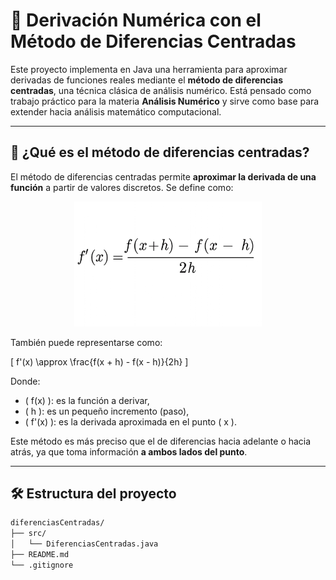 # 📐 Derivación Numérica con el Método de Diferencias Centradas

Este proyecto implementa en Java una herramienta para aproximar derivadas de funciones reales mediante el **método de diferencias centradas**, una técnica clásica de análisis numérico. Está pensado como trabajo práctico para la materia **Análisis Numérico** y sirve como base para extender hacia análisis matemático computacional.

---

## 🧠 ¿Qué es el método de diferencias centradas?

El método de diferencias centradas permite **aproximar la derivada de una función** a partir de valores discretos. Se define como:

<p align="center">
  <img src="./assets/formula.png" alt="Fórmula de diferencias centradas" width="300"/>
</p>

También puede representarse como:

\[
f'(x) \approx \frac{f(x + h) - f(x - h)}{2h}
\]

Donde:
- \( f(x) \): es la función a derivar,
- \( h \): es un pequeño incremento (paso),
- \( f'(x) \): es la derivada aproximada en el punto \( x \).

Este método es más preciso que el de diferencias hacia adelante o hacia atrás, ya que toma información **a ambos lados del punto**.

---

## 🛠️ Estructura del proyecto

```bash
diferenciasCentradas/
├── src/
│   └── DiferenciasCentradas.java
├── README.md
└── .gitignore
